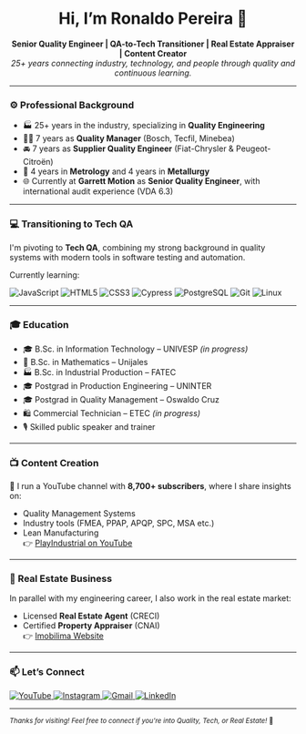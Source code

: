 <h1 align="center">Hi, I’m Ronaldo Pereira 👋</h1>

<p align="center">
  <strong>Senior Quality Engineer | QA-to-Tech Transitioner | Real Estate Appraiser | Content Creator</strong><br>
  <em>25+ years connecting industry, technology, and people through quality and continuous learning.</em>
</p>

---

### ⚙️ Professional Background

- 🏭 25+ years in the industry, specializing in **Quality Engineering**
- 👨‍🔧 7 years as **Quality Manager** (Bosch, Tecfil, Minebea)
- 🚘 7 years as **Supplier Quality Engineer** (Fiat-Chrysler & Peugeot-Citroën)
- 🧪 4 years in **Metrology** and 4 years in **Metallurgy**
- 🌐 Currently at **Garrett Motion** as **Senior Quality Engineer**, with international audit experience (VDA 6.3)

---

### 💻 Transitioning to Tech QA

I'm pivoting to **Tech QA**, combining my strong background in quality systems with modern tools in software testing and automation.

Currently learning:

![JavaScript](https://img.shields.io/badge/JavaScript-F7DF1E?style=for-the-badge&logo=javascript&logoColor=000)
![HTML5](https://img.shields.io/badge/HTML5-E34F26?style=for-the-badge&logo=html5&logoColor=fff)
![CSS3](https://img.shields.io/badge/CSS3-1572B6?style=for-the-badge&logo=css3&logoColor=fff)
![Cypress](https://img.shields.io/badge/Cypress-17202C?style=for-the-badge&logo=cypress&logoColor=white)
![PostgreSQL](https://img.shields.io/badge/PostgreSQL-4169E1?style=for-the-badge&logo=postgresql&logoColor=white)
![Git](https://img.shields.io/badge/Git-F05032?style=for-the-badge&logo=git&logoColor=fff)
![Linux](https://img.shields.io/badge/Linux-FCC624?style=for-the-badge&logo=linux&logoColor=000)

---

### 🎓 Education

- 🎓 B.Sc. in Information Technology – UNIVESP *(in progress)*  
- 📐 B.Sc. in Mathematics – Unijales  
- 🏭 B.Sc. in Industrial Production – FATEC  
- 🎓 Postgrad in Production Engineering – UNINTER  
- 🎓 Postgrad in Quality Management – Oswaldo Cruz  
- 🛍️ Commercial Technician – ETEC *(in progress)*  
- 🎙️ Skilled public speaker and trainer  

---

### 📺 Content Creation

🎥 I run a YouTube channel with **8,700+ subscribers**, where I share insights on:
- Quality Management Systems
- Industry tools (FMEA, PPAP, APQP, SPC, MSA etc.)
- Lean Manufacturing  
👉 [PlayIndustrial on YouTube](https://www.youtube.com/@PlayIndustrial)

---

### 🏡 Real Estate Business

In parallel with my engineering career, I also work in the real estate market:
- Licensed **Real Estate Agent** (CRECI)
- Certified **Property Appraiser** (CNAI)  
👉 [Imobilima Website](https://imobilima.wordpress.com/)

---

### 📫 Let’s Connect

<div>
  <a href="https://www.youtube.com/@PlayIndustrial" target="_blank">
    <img src="https://img.shields.io/badge/YouTube-FF0000?style=for-the-badge&logo=youtube&logoColor=white" alt="YouTube"/>
  </a>
  <a href="https://www.instagram.com/imoblima/" target="_blank">
    <img src="https://img.shields.io/badge/Instagram-%23E4405F?style=for-the-badge&logo=instagram&logoColor=white" alt="Instagram"/>
  </a>
  <a href="mailto:ronaldo.lp.oficial@gmail.com">
    <img src="https://img.shields.io/badge/Gmail-D14836?style=for-the-badge&logo=gmail&logoColor=white" alt="Gmail"/>
  </a>
  <a href="https://www.linkedin.com/in/qualidade-sqe-lean-eqf-fmea-vda-auditor-iso/" target="_blank">
    <img src="https://img.shields.io/badge/LinkedIn-%230077B5?style=for-the-badge&logo=linkedin&logoColor=white" alt="LinkedIn"/>
  </a>
</div>

---

<sub>*Thanks for visiting! Feel free to connect if you're into Quality, Tech, or Real Estate!* 🤝</sub>
